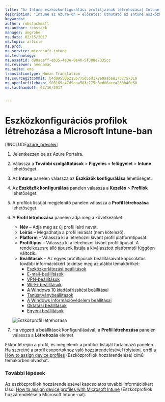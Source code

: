 ```yaml
---
title: "Az Intune eszközkonfigurálási profiljainak létrehozása| Intune az Azure-on – előzetes | Microsoft Docs"
description: "Intune az Azure-on – előzetes: Útmutató az Intune eszközkonfigurálási profiljainak létrehozásához."
keywords: 
author: robstackmsft
ms.author: robstack
manager: angrobe
ms.date: 02/15/2017
ms.topic: article
ms.prod: 
ms.service: microsoft-intune
ms.technology: 
ms.assetid: d98aceff-eb35-4e3e-8e40-5f300e7335cc
ms.reviewer: heenamac
ms.suite: ems
translationtype: Human Translation
ms.sourcegitcommit: b4d095506215b775d56d172e9aabae1737757310
ms.openlocfilehash: 908169c47d9eaa583c775c8ed06acea233040e50
ms.lasthandoff: 02/16/2017


---
```


# <a name="how-to-create-device-configuration-profiles-in-microsoft-intune"></a>Eszközkonfigurációs profilok létrehozása a Microsoft Intune-ban

[!INCLUDE[azure_preview](../includes/azure_preview.md)]


1. Jelentkezzen be az Azure Portalra.
2. Válassza a **További szolgáltatások** > **Figyelés + felügyelet** > **Intune** lehetőséget.
3. Az **Intune** panelen válassza az **Eszközök konfigurálása** lehetőséget.
2. Az **Eszközök konfigurálása** panelen válassza a **Kezelés** > **Profilok** lehetőséget.
2. A profilok listáját megjelenítő panelen válassza a **Profil létrehozása** lehetőséget.
3. A **Profil létrehozása** panelen adja meg a következőket:
    - **Név** – Adja meg az új profil leíró nevét.
    - **Leírás** – Megadhatja a profil leírását (nem kötelező).
    - **Platform** – Válassza ki a létrehozni kívánt profil platformtípusát.
    - **Profiltípus** – Válassza ki a létrehozni kívánt profil típusát. A rendelkezésre álló típusok listája a kiválasztott platformtól függően változik.
    - **Beállítások** – Az egyes profiltípusok beállításaival kapcsolatos további információkért tekintse meg az alábbi témaköröket:
        -  [Eszközkorlátozási beállítások](/intune-azure/configure-devices/how-to-configure-device-restrictions)
        -  [E-mail-beállítások](/intune-azure/configure-devices/how-to-configure-email-settings)
        -  [VPN-beállítások](/intune-azure/configure-devices/how-to-configure-vpn-settings)
        -  [Wi-Fi-beállítások](/intune-azure/configure-devices/how-to-configure-wi-fi-settings)
        -  [A Windows 10 kiadásfrissítési beállításai](/intune-azure/configure-devices/how-to-configure-windows-10-edition-upgrade)
        -  [Tanúsítványbeállítások](/intune-azure/configure-devices/how-to-configure-certificates)
        -  [A Windows Információvédelem beállításai](/intune-azure/configure-devices/how-to-configure-windows-information-protection)
        -  [Oktatási beállítások](/intune-azure/configure-devices/education-settings-for-ios.md)
        -  [Egyéni beállítások](/intune-azure/configure-devices/how-to-configure-custom-settings)

    ![Eszközprofil létrehozása](./media/create-device-profile.png)
4. Ha végzett a beállítások konfigurálásával, a **Profil létrehozása** panelen válassza a **Létrehozás** elemet.

Ekkor létrejön a profil, és megjelenik a profilok listáját tartalmazó panelen.
Ha szeretné a profil csoportokhoz való hozzárendelésével folytatni, erről a [How to assign device profiles](how-to-assign-device-profiles.md) (Eszközprofilok hozzárendelése) című témakörben olvashat.


### <a name="next-steps"></a>További lépések
Az eszközprofilok hozzárendelésével kapcsolatos további információkért lásd: [How to assign device profiles with Microsoft Intune](/intune-azure/configure-devices/how-to-assign-device-profiles) (Eszközprofilok hozzárendelése a Microsoft Intune-nal).

